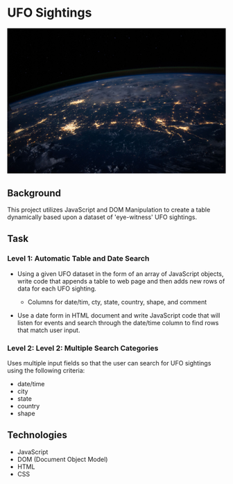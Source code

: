 # UFO Sightings
![Alt text](UFO-level-1/static/images/nasa.jpg?raw=true "Title")

## Background 
This project utilizes JavaScript and DOM Manipulation to create a table dynamically based upon a dataset of 'eye-witness' UFO sightings.

## Task

### Level 1: Automatic Table and Date Search
- Using a given UFO dataset in the form of an array of JavaScript objects, write code that appends a table to web page and then adds new rows of data for each UFO sighting.
  - Columns for date/tim, cty, state, country, shape, and comment

- Use a date form in HTML document and write JavaScript code that will listen for events and search through the date/time column to find rows that match user input.

### Level 2: Level 2: Multiple Search Categories
Uses multiple input fields so that the user can search for UFO sightings using the following criteria:

- date/time
- city
- state
- country
- shape

## Technologies
- JavaScript
- DOM (Document Object Model)
- HTML
- CSS
